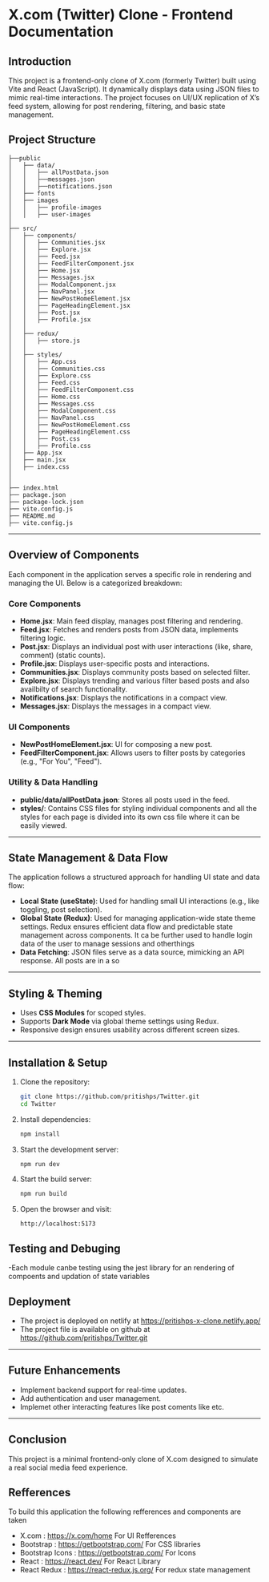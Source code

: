 # X.com (Twitter) Clone - Frontend Documentation

## Introduction

This project is a frontend-only clone of X.com (formerly Twitter) built using Vite and React (JavaScript). It dynamically displays data using JSON files to mimic real-time interactions. The project focuses on UI/UX replication of X’s feed system, allowing for post rendering, filtering, and basic state management.

## Project Structure
```
├──public
│   ├── data/
│   │   ├── allPostData.json
│   │   ├──messages.json
│   │   ├──notifications.json
│   ├── fonts
│   ├── images
│   │   ├── profile-images
│   │   ├── user-images
│
├── src/
│   ├── components/
│   │   ├── Communities.jsx
│   │   ├── Explore.jsx
│   │   ├── Feed.jsx
│   │   ├── FeedFilterComponent.jsx
│   │   ├── Home.jsx
│   │   ├── Messages.jsx
│   │   ├── ModalComponent.jsx
│   │   ├── NavPanel.jsx
│   │   ├── NewPostHomeElement.jsx
│   │   ├── PageHeadingElement.jsx
│   │   ├── Post.jsx
│   │   ├── Profile.jsx
│   │
│   ├── redux/
│   │   ├── store.js
│   │   
│   ├── styles/
│   │   ├── App.css
│   │   ├── Communities.css
│   │   ├── Explore.css
│   │   ├── Feed.css
│   │   ├── FeedFilterComponent.css
│   │   ├── Home.css
│   │   ├── Messages.css
│   │   ├── ModalComponent.css
│   │   ├── NavPanel.css
│   │   ├── NewPostHomeElement.css
│   │   ├── PageHeadingElement.css
│   │   ├── Post.css
│   │   ├── Profile.css
│   ├── App.jsx
│   ├── main.jsx
│   ├── index.css
│
│
├── index.html
├── package.json
├── package-lock.json
├── vite.config.js
├── README.md
├── vite.config.js
```

---

## Overview of Components

Each component in the application serves a specific role in rendering and managing the UI. Below is a categorized breakdown:

### Core Components

- **Home.jsx**: Main feed display, manages post filtering and rendering.
- **Feed.jsx**: Fetches and renders posts from JSON data, implements filtering logic.
- **Post.jsx**: Displays an individual post with user interactions (like, share, comment) (static counts).
- **Profile.jsx**: Displays user-specific posts and interactions.
- **Communities.jsx**: Displays community posts based on selected filter.
- **Explore.jsx**: Displays trending and various filter based posts and also availbilty of search functionality.
- **Notifications.jsx**: Displays the notifications in a compact view.
- **Messages.jsx**: Displays the messages in a compact view.

### UI Components

- **NewPostHomeElement.jsx**: UI for composing a new post.
- **FeedFilterComponent.jsx**: Allows users to filter posts by categories (e.g., "For You", "Feed").

### Utility & Data Handling

- **public/data/allPostData.json**: Stores all posts used in the feed.
- **styles/**: Contains CSS files for styling individual components and all the styles for each page is divided into its own css file where it can be easily viewed.

---

## State Management & Data Flow

The application follows a structured approach for handling UI state and data flow:

- **Local State (useState)**: Used for handling small UI interactions (e.g., like toggling, post selection).
- **Global State (Redux)**: Used for managing application-wide state theme settings. Redux ensures efficient data flow and predictable state management across components. It ca be further used to handle login data of the user to manage sessions and otherthings
- **Data Fetching**: JSON files serve as a data source, mimicking an API response. All posts are in a so

---

## Styling & Theming

- Uses **CSS Modules** for scoped styles.
- Supports **Dark Mode** via global theme settings using Redux.
- Responsive design ensures usability across different screen sizes.

---

## Installation & Setup

1. Clone the repository:
   ```sh
   git clone https://github.com/pritishps/Twitter.git
   cd Twitter
   ```
2. Install dependencies:
   ```sh
   npm install
   ```
3. Start the development server:
   ```sh
   npm run dev
   ```
4. Start the build server:
   ```sh
   npm run build
   ```
5. Open the browser and visit:
   ```
   http://localhost:5173
   ```

## Testing and Debuging

-Each module canbe testing using the jest library for an rendering of compoents and updation of state variables

## Deployment

- The project is deployed on netlify at https://pritishps-x-clone.netlify.app/
- The project file is available on github at  https://github.com/pritishps/Twitter.git

---

## Future Enhancements

- Implement backend support for real-time updates.
- Add authentication and user management.
- Implemet other interacting features like post coments like etc.

---

## Conclusion

This project is a minimal frontend-only clone of X.com designed to simulate a real social media feed experience. 

## Refferences

To build this application the following refferences and components are taken 
- X.com : https://x.com/home  For UI Refferences
- Bootstrap : https://getbootstrap.com/     For CSS libraries
- Bootstrap Icons : https://getbootstrap.com/    For Icons
- React : https://react.dev/     For React Library
- React Redux : https://react-redux.js.org/      For redux state management
